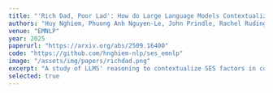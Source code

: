 ```yaml
---
title: "'Rich Dad, Poor Lad': How do Large Language Models Contextualize Socioeconomic Factors in College Admission ?"
authors: "Huy Nghiem, Phuong Anh Nguyen-Le, John Prindle, Rachel Rudinger, Hal Daumé III"
venue: "EMNLP"
year: 2025
paperurl: "https://arxiv.org/abs/2509.16400"
code: "https://github.com/hnghiem-nlp/ses_emnlp"
image: "/assets/img/papers/richdad.png"
excerpt: "A study of LLMS' reasoning to contextualize SES factors in college admissions."
selected: true
---
```

